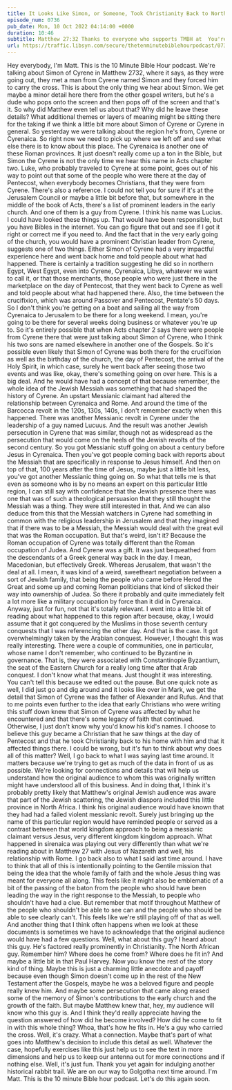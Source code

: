 ```yaml
---
title: It Looks Like Simon, or Someone, Took Christianity Back to North Africa After the Crucifixion
episode_num: 0736
pub_date: Mon, 10 Oct 2022 04:14:00 +0000
duration: 10:46
subtitle: Matthew 27:32 Thanks to everyone who supports TMBH at  You're the reason we can all do this together!  Music written and performed by .
url: https://traffic.libsyn.com/secure/thetenminutebiblehourpodcast/0736_-_It_Looks_Like_Simon_or_Someone_Took_Christianity_Back_to_North_Africa_After_the_Crucifixion.mp3
---
```


 Hey everybody, I'm Matt. This is the 10 Minute Bible Hour podcast. We're talking about Simon of Cyrene in Matthew 2732, where it says, as they were going out, they met a man from Cyrene named Simon and they forced him to carry the cross. This is about the only thing we hear about Simon. We get maybe a minor detail here there from the other gospel writers, but he's a dude who pops onto the screen and then pops off of the screen and that's it. So why did Matthew even tell us about that? Why did he leave these details? What additional themes or layers of meaning might be sitting there for the taking if we think a little bit more about Simon of Cyrene or Cyrene in general. So yesterday we were talking about the region he's from, Cyrene or Cyrenaica. So right now we need to pick up where we left off and see what else there is to know about this place. The Cyrenaica is another one of these Roman provinces. It just doesn't really come up a ton in the Bible, but Simon the Cyrene is not the only time we hear this name in Acts chapter two. Luke, who probably traveled to Cyrene at some point, goes out of his way to point out that some of the people who were there at the day of Pentecost, when everybody becomes Christians, that they were from Cyrene. There's also a reference. I could not tell you for sure if it's at the Jerusalem Council or maybe a little bit before that, but somewhere in the middle of the book of Acts, there's a list of prominent leaders in the early church. And one of them is a guy from Cyrene. I think his name was Lucius. I could have looked these things up. That would have been responsible, but you have Bibles in the internet. You can go figure that out and see if I got it right or correct me if you need to. And the fact that in the very early going of the church, you would have a prominent Christian leader from Cyrene, suggests one of two things. Either Simon of Cyrene had a very impactful experience here and went back home and told people about what had happened. There is certainly a tradition suggesting he did so in northern Egypt, West Egypt, even into Cyrene, Cyrenaica, Libya, whatever we want to call it, or that those merchants, those people who were just there in the marketplace on the day of Pentecost, that they went back to Cyrene as well and told people about what had happened there. Also, the time between the crucifixion, which was around Passover and Pentecost, Pentate's 50 days. So I don't think you're getting on a boat and sailing all the way from Cyrenaica to Jerusalem to be there for a long weekend. I mean, you're going to be there for several weeks doing business or whatever you're up to. So it's entirely possible that when Acts chapter 2 says there were people from Cyrene there that were just talking about Simon of Cyrene, who I think his two sons are named elsewhere in another one of the Gospels. So it's possible even likely that Simon of Cyrene was both there for the crucifixion as well as the birthday of the church, the day of Pentecost, the arrival of the Holy Spirit, in which case, surely he went back after seeing those two events and was like, okay, there's something going on over here. This is a big deal. And he would have had a concept of that because remember, the whole idea of the Jewish Messiah was something that had shaped the history of Cyrene. An upstart Messianic claimant had altered the relationship between Cyrenaica and Rome. And around the time of the Barcocca revolt in the 120s, 130s, 140s, I don't remember exactly when this happened. There was another Messianic revolt in Cyrene under the leadership of a guy named Lucuus. And the result was another Jewish persecution in Cyrene that was similar, though not as widespread as the persecution that would come on the heels of the Jewish revolts of the second century. So you got Messianic stuff going on about a century before Jesus in Cyrenaica. Then you've got people coming back with reports about the Messiah that are specifically in response to Jesus himself. And then on top of that, 100 years after the time of Jesus, maybe just a little bit less, you've got another Messianic thing going on. So what that tells me is that even as someone who is by no means an expert on this particular little region, I can still say with confidence that the Jewish presence there was one that was of such a theological persuasion that they still thought the Messiah was a thing. They were still interested in that. And we can also deduce from this that the Messiah watchers in Cyrene had something in common with the religious leadership in Jerusalem and that they imagined that if there was to be a Messiah, the Messiah would deal with the great evil that was the Roman occupation. But that's weird, isn't it? Because the Roman occupation of Cyrene was totally different than the Roman occupation of Judea. And Cyrene was a gift. It was just bequeathed from the descendants of a Greek general way back in the day. I mean, Macedonian, but effectively Greek. Whereas Jerusalem, that wasn't the deal at all. I mean, it was kind of a weird, sweetheart negotiation between a sort of Jewish family, that being the people who came before Herod the Great and some up and coming Roman politicians that kind of slicked their way into ownership of Judea. So there it probably and quite immediately felt a lot more like a military occupation by force than it did in Cyrenaica. Anyway, just for fun, not that it's totally relevant. I went into a little bit of reading about what happened to this region after because, okay, I would assume that it got conquered by the Muslims in those seventh century conquests that I was referencing the other day. And that is the case. It got overwhelmingly taken by the Arabian conquest. However, I thought this was really interesting. There were a couple of communities, one in particular, whose name I don't remember, who continued to be Byzantine in governance. That is, they were associated with Constantinople Byzantium, the seat of the Eastern Church for a really long time after that Arab conquest. I don't know what that means. Just thought it was interesting. You can't tell this because we edited out the pause. But one quick note as well, I did just go and dig around and it looks like over in Mark, we get the detail that Simon of Cyrene was the father of Alexander and Rufus. And that to me points even further to the idea that early Christians who were writing this stuff down knew that Simon of Cyrene was affected by what he encountered and that there's some legacy of faith that continued. Otherwise, I just don't know why you'd know his kid's names. I choose to believe this guy became a Christian that he saw things at the day of Pentecost and that he took Christianity back to his home with him and that it affected things there. I could be wrong, but it's fun to think about why does all of this matter? Well, I go back to what I was saying last time around. It matters because we're trying to get as much of the data in front of us as possible. We're looking for connections and details that will help us understand how the original audience to whom this was originally written might have understood all of this business. And in doing that, I think it's probably pretty likely that Matthew's original Jewish audience was aware that part of the Jewish scattering, the Jewish diaspora included this little province in North Africa. I think his original audience would have known that they had had a failed violent messianic revolt. Surely just bringing up the name of this particular region would have reminded people or served as a contrast between that world kingdom approach to being a messianic claimant versus Jesus, very different kingdom kingdom approach. What happened in sirenaica was playing out very differently than what we're reading about in Matthew 27 with Jesus of Nazareth and well, his relationship with Rome. I go back also to what I said last time around. I have to think that all of this is intentionally pointing to the Gentile mission that being the idea that the whole family of faith and the whole Jesus thing was meant for everyone all along. This feels like it might also be emblematic of a bit of the passing of the baton from the people who should have been leading the way in the right response to the Messiah, to people who shouldn't have had a clue. But remember that motif throughout Matthew of the people who shouldn't be able to see can and the people who should be able to see clearly can't. This feels like we're still playing off of that as well. And another thing that I think often happens when we look at these documents is sometimes we have to acknowledge that the original audience would have had a few questions. Well, what about this guy? I heard about this guy. He's factored really prominently in Christianity. The North African guy. Remember him? Where does he come from? Where does he fit in? And maybe a little bit in that Paul Harvey. Now you know the rest of the story kind of thing. Maybe this is just a charming little anecdote and payoff because even though Simon doesn't come up in the rest of the New Testament after the Gospels, maybe he was a beloved figure and people really knew him. And maybe some persecution that came along erased some of the memory of Simon's contributions to the early church and the growth of the faith. But maybe Matthew knew that, hey, my audience will know who this guy is. And I think they'd really appreciate having the question answered of how did he become involved? How did he come to fit in with this whole thing? Whoa, that's how he fits in. He's a guy who carried the cross. Well, it's crazy. What a connection. Maybe that's part of what goes into Matthew's decision to include this detail as well. Whatever the case, hopefully exercises like this just help us to see the text in more dimensions and help us to keep our antenna out for more connections and if nothing else. Well, it's just fun. Thank you yet again for indulging another historical rabbit trail. We are on our way to Golgotha next time around. I'm Matt. This is the 10 minute Bible hour podcast. Let's do this again soon.